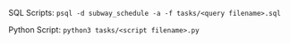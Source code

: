 SQL Scripts:
`psql -d subway_schedule -a -f tasks/<query filename>.sql`

Python Script:
`python3 tasks/<script filename>.py`
